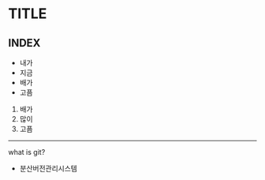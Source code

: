 TITLE
=============
INDEX
-----------------
- 내가
- 지금
- 배가
- 고픔

1. 배가
2. 많이
3. 고픔
------------------
what is git?
- 분산버전관리시스템